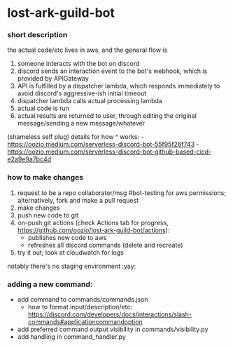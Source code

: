 # lost-ark-guild-bot

### short description
the actual code/etc lives in aws, and the general flow is 
1. someone interacts with the bot on discord
2. discord sends an interaction event to the bot's webhook, which is provided by APIGateway
3. API is fulfilled by a dispatcher lambda, which responds immediately to avoid discord's aggressive-ish initial timeout
4. dispatcher lambda calls actual processing lambda
5. actual code is run
6. actual results are returned to user, through editing the original message/sending a new message/whatever

(shameless self plug) details for how ^ works: 
    - https://oozio.medium.com/serverless-discord-bot-55f95f26f743
    - https://oozio.medium.com/serverless-discord-bot-github-based-cicd-e2a9e9a7bc4d




### how to make changes
1. request to be a repo collaborator/msg #bot-testing for aws permissions; alternatively, fork and make a pull request
2. make changes
3. push new code to git 
4. on-push git actions (check Actions tab for progress, https://github.com/oozio/lost-ark-guild-bot/actions):
    - publishes new code to aws 
    - refreshes all discord commands (delete and recreate)
5. try it out; look at cloudwatch for logs

notably there's no staging environment :yay:




### adding a new command:
- add command to commands/commands.json
    - how to format input/description/etc: https://discord.com/developers/docs/interactions/slash-commands#applicationcommandoption
- add preferred command output visibility in commands/visibility.py
- add handling in command_handler.py
